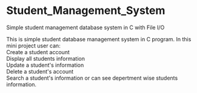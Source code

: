# Student_Management_System
Simple student management database system in C with File I/O 

This is simple student database management system in C program. In this mini project user can:
<br/>
Create a student account
<br/>
Display all students information
<br/>
Update a student's information
<br/>
Delete a student's account
<br/>
Search a student's information or can see depertment wise students information.
